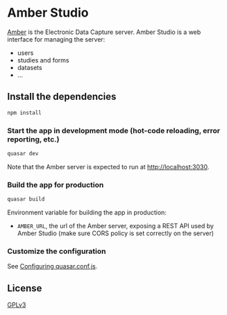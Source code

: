 # Amber Studio

[Amber](https://github.com/obiba/amber) is the Electronic Data Capture server. Amber Studio is a web interface for managing the server:

* users
* studies and forms
* datasets
* ...

## Install the dependencies

```bash
npm install
```

### Start the app in development mode (hot-code reloading, error reporting, etc.)

```bash
quasar dev
```

Note that the Amber server is expected to run at [http://localhost:3030](http://localhost:3030).

### Build the app for production

```bash
quasar build
```

Environment variable for building the app in production:

* `AMBER_URL`, the url of the Amber server, exposing a REST API used by Amber Studio (make sure CORS policy is set correctly on the server)

### Customize the configuration

See [Configuring quasar.conf.js](https://quasar.dev/quasar-cli/quasar-conf-js).

## License

[GPLv3](https://opensource.org/licenses/GPL-3.0)
